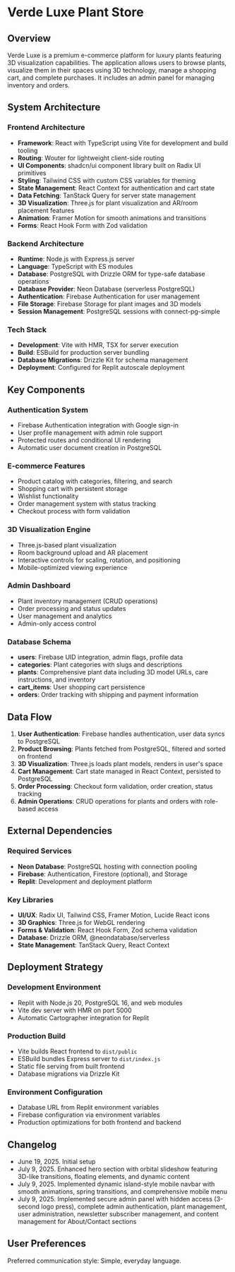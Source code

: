 # Verde Luxe Plant Store

## Overview

Verde Luxe is a premium e-commerce platform for luxury plants featuring 3D visualization capabilities. The application allows users to browse plants, visualize them in their spaces using 3D technology, manage a shopping cart, and complete purchases. It includes an admin panel for managing inventory and orders.

## System Architecture

### Frontend Architecture
- **Framework**: React with TypeScript using Vite for development and build tooling
- **Routing**: Wouter for lightweight client-side routing
- **UI Components**: shadcn/ui component library built on Radix UI primitives
- **Styling**: Tailwind CSS with custom CSS variables for theming
- **State Management**: React Context for authentication and cart state
- **Data Fetching**: TanStack Query for server state management
- **3D Visualization**: Three.js for plant visualization and AR/room placement features
- **Animation**: Framer Motion for smooth animations and transitions
- **Forms**: React Hook Form with Zod validation

### Backend Architecture
- **Runtime**: Node.js with Express.js server
- **Language**: TypeScript with ES modules
- **Database**: PostgreSQL with Drizzle ORM for type-safe database operations
- **Database Provider**: Neon Database (serverless PostgreSQL)
- **Authentication**: Firebase Authentication for user management
- **File Storage**: Firebase Storage for plant images and 3D models
- **Session Management**: PostgreSQL sessions with connect-pg-simple

### Tech Stack
- **Development**: Vite with HMR, TSX for server execution
- **Build**: ESBuild for production server bundling
- **Database Migrations**: Drizzle Kit for schema management
- **Deployment**: Configured for Replit autoscale deployment

## Key Components

### Authentication System
- Firebase Authentication integration with Google sign-in
- User profile management with admin role support
- Protected routes and conditional UI rendering
- Automatic user document creation in PostgreSQL

### E-commerce Features
- Product catalog with categories, filtering, and search
- Shopping cart with persistent storage
- Wishlist functionality
- Order management system with status tracking
- Checkout process with form validation

### 3D Visualization Engine
- Three.js-based plant visualization
- Room background upload and AR placement
- Interactive controls for scaling, rotation, and positioning
- Mobile-optimized viewing experience

### Admin Dashboard
- Plant inventory management (CRUD operations)
- Order processing and status updates
- User management and analytics
- Admin-only access control

### Database Schema
- **users**: Firebase UID integration, admin flags, profile data
- **categories**: Plant categories with slugs and descriptions
- **plants**: Comprehensive plant data including 3D model URLs, care instructions, and inventory
- **cart_items**: User shopping cart persistence
- **orders**: Order tracking with shipping and payment information

## Data Flow

1. **User Authentication**: Firebase handles authentication, user data syncs to PostgreSQL
2. **Product Browsing**: Plants fetched from PostgreSQL, filtered and sorted on frontend
3. **3D Visualization**: Three.js loads plant models, renders in user's space
4. **Cart Management**: Cart state managed in React Context, persisted to PostgreSQL
5. **Order Processing**: Checkout form validation, order creation, status tracking
6. **Admin Operations**: CRUD operations for plants and orders with role-based access

## External Dependencies

### Required Services
- **Neon Database**: PostgreSQL hosting with connection pooling
- **Firebase**: Authentication, Firestore (optional), and Storage
- **Replit**: Development and deployment platform

### Key Libraries
- **UI/UX**: Radix UI, Tailwind CSS, Framer Motion, Lucide React icons
- **3D Graphics**: Three.js for WebGL rendering
- **Forms & Validation**: React Hook Form, Zod schema validation
- **Database**: Drizzle ORM, @neondatabase/serverless
- **State Management**: TanStack Query, React Context

## Deployment Strategy

### Development Environment
- Replit with Node.js 20, PostgreSQL 16, and web modules
- Vite dev server with HMR on port 5000
- Automatic Cartographer integration for Replit

### Production Build
- Vite builds React frontend to `dist/public`
- ESBuild bundles Express server to `dist/index.js`
- Static file serving from built frontend
- Database migrations via Drizzle Kit

### Environment Configuration
- Database URL from Replit environment variables
- Firebase configuration via environment variables
- Production optimizations for both frontend and backend

## Changelog
- June 19, 2025. Initial setup
- July 9, 2025. Enhanced hero section with orbital slideshow featuring 3D-like transitions, floating elements, and dynamic content
- July 9, 2025. Implemented dynamic island-style mobile navbar with smooth animations, spring transitions, and comprehensive mobile menu
- July 9, 2025. Implemented secure admin panel with hidden access (3-second logo press), complete admin authentication, plant management, user administration, newsletter subscriber management, and content management for About/Contact sections

## User Preferences

Preferred communication style: Simple, everyday language.